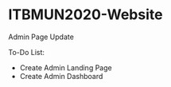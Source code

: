 # ITBMUN2020-Website
Admin Page Update

To-Do List:
* Create Admin Landing Page
* Create Admin Dashboard
